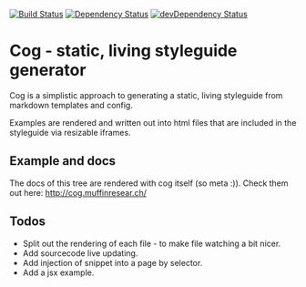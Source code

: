 [![Build Status](https://travis-ci.org/muffinresearch/cog.svg?branch=master)](https://travis-ci.org/muffinresearch/cog)
[![Dependency Status](https://david-dm.org/muffinresearch/cog.svg)](https://david-dm.org/muffinresearch/cog)
[![devDependency Status](https://david-dm.org/muffinresearch/cog/dev-status.svg)](https://david-dm.org/muffinresearch/cog#info=devDependencies)

# Cog - static, living styleguide generator

Cog is a simplistic approach to generating a static, living styleguide from markdown templates and config.

Examples are rendered and written out into html files that are included in the styleguide via resizable iframes.

## Example and docs

The docs of this tree are rendered with cog itself (so meta :)). Check them out here: http://cog.muffinresear.ch/

## Todos

* Split out the rendering of each file - to make file watching a bit nicer.
* Add sourcecode live updating.
* Add injection of snippet into a page by selector.
* Add a jsx example.
